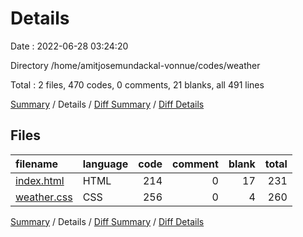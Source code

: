 # Details

Date : 2022-06-28 03:24:20

Directory /home/amitjosemundackal-vonnue/codes/weather

Total : 2 files,  470 codes, 0 comments, 21 blanks, all 491 lines

[Summary](results.md) / Details / [Diff Summary](diff.md) / [Diff Details](diff-details.md)

## Files
| filename | language | code | comment | blank | total |
| :--- | :--- | ---: | ---: | ---: | ---: |
| [index.html](/index.html) | HTML | 214 | 0 | 17 | 231 |
| [weather.css](/weather.css) | CSS | 256 | 0 | 4 | 260 |

[Summary](results.md) / Details / [Diff Summary](diff.md) / [Diff Details](diff-details.md)